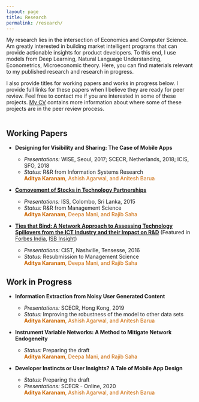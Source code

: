 ```yaml
---
layout: page
title: Research
permalink: /research/
---
```


<!-- {% include image.html url="/images/falklands-rally-1982.jpg" caption="Argentine citizens rally in April 1982 at May Square in Buenos Aires, demonstrating support for their government's recent invasion of the British-held Falkland Islands. (Panta Astiazaran, AFP, Getty Images)" width=400 align="right" %} -->

My research lies in the intersection of Economics and Computer Science. Am greatly interested in building market intelligent programs that can provide actionable insights for product developers. To this end, I use models from Deep Learning, Natural Language Understanding, Econometrics, Microeconomic theory. Here, you can find materials relevant to my published research and research in progress. 

I also provide titles for working papers and works in progress below. I provide full links for these papers when I believe they are ready for peer review. Feel free to contact me if you are interested in some of these projects. [My CV](http://askaranam.github.io/cv/) contains more information about where some of these projects are in the peer review process.

<!-- I also offer [a three-page research statement](/docs/svm-research-statement.pdf) that summarizes and contextualizes my different research agendas. -->
 
<hr style="clear:both;visibility: hidden;" />  

## Working Papers 

* **Designing for Visibility and Sharing: The Case of Mobile Apps** 
    * *Presentations:*  WISE, Seoul, 2017; SCECR, Netherlands, 2018; ICIS, SFO, 2018 
    * *Status:* R&R from Information Systems Research <br/>
    <span style="color: rgb(204,102,0)"><b>Aditya Karanam</b>, Ashish Agarwal, and Anitesh Barua</span> <br/>
    
* **[Comovement of Stocks in Technology Partnerships](https://papers.ssrn.com/sol3/papers.cfm?abstract_id=3534561)** 
    * *Presentations:*  ISS, Colombo, Sri Lanka, 2015
    * *Status:* R&R from Management Science <br/>
    <span style="color: rgb(204,102,0)"><b>Aditya Karanam</b>, Deepa Mani, and Rajib Saha</span>

* **[Ties that Bind: A Network Approach to Assessing Technology Spillovers from the ICT Industry and their Impact on R&D](https://papers.ssrn.com/sol3/papers.cfm?abstract_id=3436764)** (Featured in [Forbes India](http://www.forbesindia.com/article/isbinsight/more-bang-for-your-digital-spend-technology-and-rd/49951/1), [ISB Insight](http://isbinsight.isb.edu/the-digital-transformation-of-rd/)) <br/>
    * *Presentations:*  CIST, Nashville, Tensesse, 2016
    * *Status:* Resubmission to Management Science <br/>
    <span style="color: rgb(204,102,0)"><b>Aditya Karanam</b>, Deepa Mani, and Rajib Saha</span> <br/>


## Work in Progress

* **Information Extraction from Noisy User Generated Content**
    * *Presentations:*  SCECR, Hong Kong, 2019
    * *Status:* Improving the robustness of the model to other data sets <br/>
    <span style="color: rgb(204,102,0)"><b>Aditya Karanam</b>, Ashish Agarwal, and Anitesh Barua</span> 

* **Instrument Variable Networks: A Method to Mitigate Network Endogeneity** 
    * *Status:* Preparing the draft <br/>
    <span style="color: rgb(204,102,0)"><b>Aditya Karanam</b>, Deepa Mani, and Rajib Saha</span>

* **Developer Instincts or User Insights? A Tale of Mobile App Design**
    * *Status:* Preparing the draft <br/>
    * *Presentations:*  SCECR - Online, 2020 <br/>
    <span style="color: rgb(204,102,0)"><b>Aditya Karanam</b>, Ashish Agarwal, and Anitesh Barua</span> 




<!-- ## Original Data

[*Gibler-Miller-Little (GML) MID Data*](/gml-mid-data/) ![Version 2.1.1](https://img.shields.io/badge/release-v2.1.1-blue.svg) <br /> This page contains links to download non-directed/directed dyad-year militarized interstate dispute (MID) data derived from my co-authored project published in [*International Studies Quarterly*](https://academic.oup.com/isq/article-abstract/60/4/719/2918882/An-Analysis-of-the-Militarized-Interstate-Dispute?redirectedFrom=fulltext).
 -->
<!-- ## Publications

Miller, Steven V. and Nicholas T. Davis. Forthcoming. "[The Effect of White Social Prejudice on Support for American Democracy](/research/white-social-prejudice-support-american-democracy/)." *Journal of Race, Ethnicity, and Politics.*

Gibler, Douglas M., Steven V. Miller, and Erin K. Little. Forthcoming. "[The Importance of Correct Measurement](http://dmgibler.people.ua.edu/mid-replication.html)." *International Studies Quarterly*.

Miller, Steven V. 2019. "[What Americans Think About Gun Control: Evidence from the General Social Survey, 1972-2016](/research/what-americans-really-think-about-gun-control/)". *Social Science Quarterly* 100(1): 272-288.

Miller, Steven V. 2018. "[External Territorial Threats and Tolerance of Corruption: A Private/Government Distinction](/research/external-territorial-threats-and-tolerance-of-corruption-a-privategovernment-distinction/)". *Peace Economics, Peace Science and Public Policy* 24(1): `doi:` [10.1515/peps-2017-0043](https://doi.org/10.1515/peps-2017-0043)

Miller, Steven V. 2017. "[The Effect of Terrorism on Judicial Confidence](http://svmiller.com/research/effect-terrorism-judicial-confidence/)." *Political Research Quarterly* 70(4): 790--802.

Miller, Steven V. 2017. "[Individual-Level Expectations of Executive Authority under Territorial Threat](/research/individual-level-expectations-of-executive-authority-under-territorial-threat/)." *Conflict Management and Peace Science* 34(5): 526-545.

Miller, Steven V. 2017. "[Economic Threats or Societal Turmoil? Understanding Preferences for Authoritarian Political Systems](/research/economic-threats-or-societal-turmoil-understanding-preferences-for-authoritarian-political-systems/)." *Political Behavior* 39(2): 457-478.

Gibler, Douglas M., Steven V. Miller, and Erin K. Little. 2016. "[An Analysis of the Militarized Interstate Dispute (MID) Dataset, 1816-2001](http://dmgibler.people.ua.edu/mid-replication.html)." *International Studies Quarterly* 60(4): 719-730.

Gibler, Douglas M. and Steven V. Miller. 2014. "[External Territorial Threat, State Capacity, and Civil War](http://dmgibler.people.ua.edu/state-capacity.html)." *Journal of Peace Research* 51(5): 634-646.

Miller, Steven V. 2013. "[Territorial Disputes and the Politics of Individual Well-Being](/research/territorial-disputes-and-the-politics-of-individual-well-being/)." *Journal of Peace Research* 50(6): 677-690.

Gibler, Douglas M. and Steven V. Miller. 2013. "[Quick Victories? Territory, Democracies and Their Disputes](http://jcr.sagepub.com/content/57/2/258.full)." *Journal of Conflict Resolution* 57(2): 258-284.

Gibler, Douglas M., Marc L. Hutchison and Steven V. Miller. 2012. "[Individual Identity Attachments and International Conflict: The Importance of Territorial Threat](http://cps.sagepub.com/content/45/12/1655.full)." *Comparative Political Studies* 45(12): 1655-1683.

Gibler, Douglas M. and Steven V. Miller. 2012. "[Comparing the Foreign Aid Policies of Presidents Bush and Obama](http://onlinelibrary.wiley.com/doi/10.1111/j.1540-6237.2012.00909.x/full)." *Social Science Quarterly* 93(5): 1202-1217.

Miller, Steven V. and Douglas M. Gibler. 2011. "[Democracies, Territory and Negotiated Compromises](http://cmp.sagepub.com/content/28/3/261)." *Conflict Management and Peace Science* 28(3): 261-279.

## Book Chapters

Miller, Steven V., Jaroslav Tir, and John A. Vasquez. 2020. "[Geography, Territory, and Conflict](https://oxfordre.com/internationalstudies/view/10.1093/acrefore/9780190846626.001.0001/acrefore-9780190846626-e-320)." *Oxford Research Encyclopedia of International Studies.* `doi:` [10.1093/acrefore/9780190846626.013.320](https://oxfordre.com/internationalstudies/view/10.1093/acrefore/9780190846626.001.0001/acrefore-9780190846626-e-320)

## Book Reviews

Miller, Steven V. 2019. "[National Identity and Territory in a World of Changing Scale](https://academic.oup.com/isr/advance-article-abstract/doi/10.1093/isr/viy051/5026359?redirectedFrom=fulltext)" *International Studies Review* 20(4): 728--730

- Review of Herb, Guntram M. and David H. Kaplan. 2017. *Scaling Identities: Nationalism and Territoriality*. Lanham, MD: Rowman & Littlefield.

## Reports

Miller, Steven V. 2020. "[School Choice Advocacy Report Plays Regression Modeling Games to Make Its Case Against Public Schools](https://nepc.info/newsletter/2019/12/school-satisfaction)." National Education Policy Center.

## Select Working Papers and Works in Progress

"Understanding Carrots and Sticks in U.S. Aid Allocation: The Case of the Middle East"

"U.S. Presidents, Human Rights, and Economic Aid from Truman to Obama: A Mixed Effects Approach"

"Convergence or Divergence? The Unique Effect of Territorial Threats on Attitudes toward Authoritarian Leaders"

"[Economic Anxiety or Racial Resentment? An Evaluation of Attitudes Toward Immigration in the U.S. From 1992 to 2016](/research/economic-anxiety-racial-resentment-immigration-1992-2016/)" 
 -->
